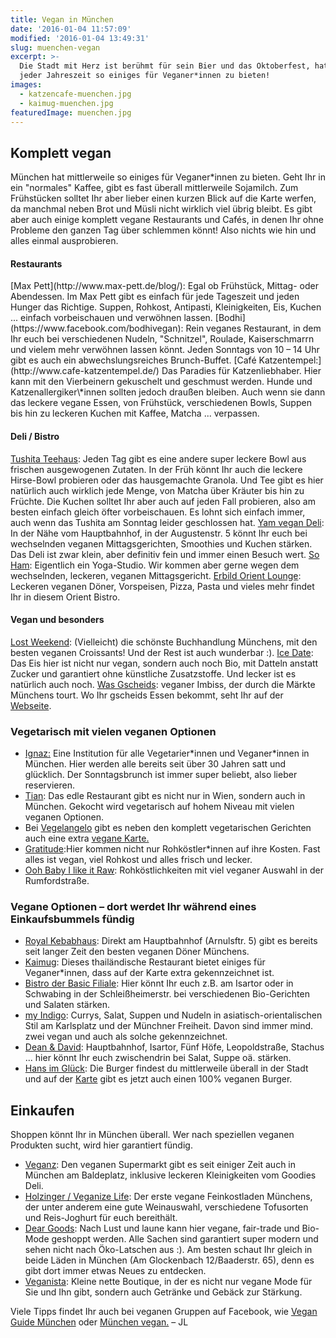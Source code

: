 ```yaml
---
title: Vegan in München
date: '2016-01-04 11:57:09'
modified: '2016-01-04 13:49:31'
slug: muenchen-vegan
excerpt: >-
  Die Stadt mit Herz ist berühmt für sein Bier und das Oktoberfest, hat aber zu
  jeder Jahreszeit so einiges für Veganer*innen zu bieten!
images:
  - katzencafe-muenchen.jpg
  - kaimug-muenchen.jpg
featuredImage: muenchen.jpg
---
```


## Komplett vegan

München hat mittlerweile so einiges für Veganer\*innen zu bieten. Geht Ihr in ein "normales" Kaffee, gibt es fast überall mittlerweile Sojamilch. Zum Frühstücken solltet Ihr aber lieber einen kurzen Blick auf die Karte werfen, da manchmal neben Brot und Müsli nicht wirklich viel übrig bleibt. Es gibt aber auch einige komplett vegane Restaurants und Cafés, in denen Ihr ohne Probleme den ganzen Tag über schlemmen könnt! Also nichts wie hin und alles einmal ausprobieren.

#### **Restaurants**

<!-- Image removed (no copyright): katzencafe-muenchen-640x231.jpg --> [Max Pett](http://www.max-pett.de/blog/): Egal ob Frühstück, Mittag- oder Abendessen. Im Max Pett gibt es einfach für jede Tageszeit und jeden Hunger das Richtige. Suppen, Rohkost, Antipasti, Kleinigkeiten, Eis, Kuchen ... einfach vorbeischauen und verwöhnen lassen. [Bodhi](https://www.facebook.com/bodhivegan): Rein veganes Restaurant, in dem Ihr euch bei verschiedenen Nudeln, "Schnitzel", Roulade, Kaiserschmarrn und vielem mehr verwöhnen lassen könnt. Jeden Sonntags von 10 – 14 Uhr gibt es auch ein abwechslungsreiches Brunch-Buffet. [Café Katzentempel:](http://www.cafe-katzentempel.de/) Das Paradies für Katzenliebhaber. Hier kann mit den Vierbeinern gekuschelt und geschmust werden. Hunde und Katzenallergiker\*innen sollten jedoch draußen bleiben. Auch wenn sie dann das leckere vegane Essen, von Frühstück, verschiedenen Bowls, Suppen bis hin zu leckeren Kuchen mit Kaffee, Matcha ... verpassen.

#### **Deli / Bistro**

[Tushita Teehaus](http://tushita.eu/): Jeden Tag gibt es eine andere super leckere Bowl aus frischen ausgewogenen Zutaten. In der Früh könnt Ihr auch die leckere Hirse-Bowl probieren oder das hausgemachte Granola. Und Tee gibt es hier natürlich auch wirklich jede Menge, von Matcha über Kräuter bis hin zu Früchte. Die Kuchen solltet Ihr aber auch auf jeden Fall probieren, also am besten einfach gleich öfter vorbeischauen. Es lohnt sich einfach immer, auch wenn das Tushita am Sonntag leider geschlossen hat. [Yam vegan Deli](https://www.facebook.com/dasveganedeli/): In der Nähe vom Hauptbahnhof, in der Augustenstr. 5 könnt Ihr euch bei wechselnden veganen Mittagsgerichten, Smoothies und Kuchen stärken. Das Deli ist zwar klein, aber definitiv fein und immer einen Besuch wert. [So Ham](https://www.facebook.com/sohammunich/): Eigentlich ein Yoga-Studio. Wir kommen aber gerne wegen dem wechselnden, leckeren, veganen Mittagsgericht. [Erbild Orient Lounge](https://www.facebook.com/ErbilsOrientLounge/): Leckeren veganen Döner, Vorspeisen, Pizza, Pasta und vieles mehr findet Ihr in diesem Orient Bistro.

#### **Vegan und besonders**

[Lost Weekend](https://www.facebook.com/lostweekendmuenchen): (Vielleicht) die schönste Buchhandlung Münchens, mit den besten veganen Croissants! Und der Rest ist auch wunderbar :). [Ice Date](http://Gratitude:): Das Eis hier ist nicht nur vegan, sondern auch noch Bio, mit Datteln anstatt Zucker und garantiert ohne künstliche Zusatzstoffe. Und lecker ist es natürlich auch noch. [Was Gscheids](http://was-gscheidz.de/web3/): veganer Imbiss, der durch die Märkte Münchens tourt. Wo Ihr gscheids Essen bekommt, seht Ihr auf der [Webseite](http://was-gscheidz.de/web3/).

### Vegetarisch mit vielen veganen Optionen

*   [Ignaz:](http://www.ignaz-cafe.de/cms/) Eine Institution für alle Vegetarier\*innen und Veganer\*innen in München. Hier werden alle bereits seit über 30 Jahren satt und glücklich. Der Sonntagsbrunch ist immer super beliebt, also lieber reservieren.
*   [Tian](http://www.taste-tian.com/restaurant/de/muenchen/): Das edle Restaurant gibt es nicht nur in Wien, sondern auch in München. Gekocht wird vegetarisch auf hohem Niveau mit vielen veganen Optionen.
*   Bei [Vegelangelo](http://www.vegelangelo.de/) gibt es neben den komplett vegetarischen Gerichten auch eine extra [vegane Karte.](http://www.vegelangelo.de/speisekarte/vegan.html)
*   [Gratitude](http://www.gratitude-restaurant.de/):Hier kommen nicht nur Rohköstler\*innen auf ihre Kosten. Fast alles ist vegan, viel Rohkost und alles frisch und lecker.
*   [Ooh Baby I like it Raw](https://www.facebook.com/Ooh-Baby-I-Like-It-Raw-719482338180834/): Rohköstlichkeiten mit viel veganer Auswahl in der Rumfordstraße.

### Vegane Optionen – dort werdet Ihr während eines Einkaufsbummels fündig

<!-- Image removed (no copyright): kaimug-muenchen-640x231.jpg -->

*   [Royal Kebabhaus](http://royal-veggie-doener.eu/royal/): Direkt am Hauptbahnhof (Arnulsftr. 5) gibt es bereits seit langer Zeit den besten veganen Döner Münchens.
*   [Kaimug](http://www.kaimug.de/): Dieses thailändische Restaurant bietet einiges für Veganer\*innen, dass auf der Karte extra gekennzeichnet ist.
*   [Bistro der Basic Filiale](http://basicbio.de/Maerkte.aspx): Hier könnt Ihr euch z.B. am Isartor oder in Schwabing in der Schleißheimerstr. bei verschiedenen Bio-Gerichten und Salaten stärken.
*   [my Indigo](http://www.myindigo.com/): Currys, Salat, Suppen und Nudeln in asiatisch-orientalischen Stil am Karlsplatz und der Münchner Freiheit. Davon sind immer mind. zwei vegan und auch als solche gekennzeichnet.
*   [Dean & David](https://deananddavid.de/): Hauptbahnhof, Isartor, Fünf Höfe, Leopoldstraße, Stachus ... hier könnt Ihr euch zwischendrin bei Salat, Suppe oä. stärken.
*   [Hans im Glück](http://hansimglueck-burgergrill.de/): Die Burger findest du mittlerweile überall in der Stadt und auf der [Karte](http://hansimglueck-burgergrill.de/downloads/pdf/Speisekarte_NUERNBERG_ONLINE.pdf) gibt es jetzt auch einen 100% veganen Burger.

## Einkaufen

Shoppen könnt Ihr in München überall. Wer nach speziellen veganen Produkten sucht, wird hier garantiert fündig.

*   [Veganz](https://veganz.de/de/): Den veganen Supermarkt gibt es seit einiger Zeit auch in München am Baldeplatz, inklusive leckeren Kleinigkeiten vom Goodies Deli.
*   [Holzinger / Veganize Life](http://www.veganize-life.de/): Der erste vegane Feinkostladen Münchens, der unter anderem eine gute Weinauswahl, verschiedene Tofusorten und Reis-Joghurt für euch bereithält.
*   [Dear Goods](http://www.deargoods.com/): Nach Lust und laune kann hier vegane, fair-trade und Bio-Mode geshoppt werden. Alle Sachen sind garantiert super modern und sehen nicht nach Öko-Latschen aus :). Am besten schaut Ihr gleich in beide Läden in München (Am Glockenbach 12/Baaderstr. 65), denn es gibt dort immer etwas Neues zu entdecken.
*   [Veganista](http://www.veganista-muc.de/): Kleine nette Boutique, in der es nicht nur vegane Mode für Sie und Ihn gibt, sondern auch Getränke und Gebäck zur Stärkung.

Viele Tipps findet Ihr auch bei veganen Gruppen auf Facebook, wie [Vegan Guide München](https://www.facebook.com/VeganGuide/?fref=ts) oder [München vegan.](https://www.facebook.com/groups/muenchen.vegan/?fref=ts) – JL
